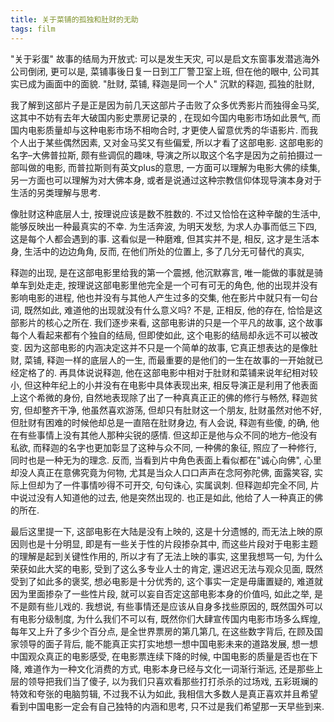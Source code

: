 ```yaml
---
title: 关于菜铺的孤独和肚财的无助
tags: film
---
```


"关于彩蛋"
故事的结局为开放式: 可以是发生天灾, 可以是启文东窗事发潜逃海外公司倒闭, 更可以是, 菜铺事後日复一日到工厂警卫室上班, 但在他的眼中, 公司其实已成为画面中的面貌.
"肚财, 菜铺, 释迦是同一个人"
沉默的释迦, 孤独的肚财, 

我了解到这部片子是正是因为前几天这部片子击败了众多优秀影片而独得金马奖, 这其中不妨有去年大破国内影史票房记录的<a id="orgce6561c"></a> , 在现如今国内电影市场如此景气, 而国内电影质量却与这种电影市场不相吻合时, 才更使人留意优秀的华语影片. 而我个人出于某些偶然因素, 又对金马奖又有些偏爱, 所以才看了这部电影.
这部电影的名字&#x2013;大佛普拉斯, 颇有些调侃的趣味, 导演之所以取这个名字是因为之前拍摄过一部叫做<a id="orgdfee6d8"></a>的电影, 而普拉斯则有英文plus的意思, 一方面可以理解为电影大佛的续集, 另一方面也可以理解为对大佛本身, 或者是说通过这种宗教信仰体现导演本身对于生活的另类理解与思考.

像肚财这种底层人士, 按理说应该是数不胜数的. 不过又恰恰在这种辛酸的生活中, 能够反映出一种最真实的不幸. 为生活奔波, 为明天发愁, 为求人办事而低三下四, 这是每个人都会遇到的事. 这看似是一种磨难, 但其实并不是, 相反, 这才是生活本身, 生活中的边边角角, 反而, 在他们所处的位置上, 多了几分无可替代的真实,

释迦的出现, 是在这部电影里给我的第一个震撼, 他沉默寡言, 唯一能做的事就是骑单车到处走走, 按理说这部电影里他完全是一个可有可无的角色, 他的出现并没有影响电影的进程, 他也并没有与其他人产生过多的交集, 他在影片中就只有一句台词, 既然如此, 难道他的出现就没有什么意义吗? 不是, 正相反, 他的存在, 恰恰是这部影片的核心之所在. 我们逐步来看, 这部电影讲的只是一个平凡的故事, 这个故事每个人看起来都有个独自的结局, 但即使如此, 这个电影的结局却永远不可以被改变. 因为这部电影的内涵决定这并不只是一个简单的故事, 它真正想表达的是像肚财, 菜铺, 释迦一样的底层人的一生, 而最重要的是他们的一生在故事的一开始就已经定格了的. 再具体说说释迦, 他在这部电影中相对于肚财和菜铺来说年纪相对较小, 但这种年纪上的小并没有在电影中具体表现出来, 相反导演正是利用了他表面上这个希微的身份, 自然地表现除了出了一种真真正正的佛的修行与畅然, 释迦贫穷, 但却整齐干净, 他虽然喜欢游荡, 但却只有肚财这一个朋友, 肚财虽然对他不好, 但肚财有困难的时候他却总是一直陪在肚财身边, 有人会说, 释迦有些傻, 的确, 他在有些事情上没有其他人那种尖锐的感情. 但这却正是他与众不同的地方&#x2013;他没有私欲, 而释迦的名字也更加彰显了这种与众不同, 一种佛的象征, 照应了一种修行, 同时也是一种无为的理念. 反而, 当看到片中角色表面上看似都在"诚心向佛", 心里却没人真正在意佛究竟为何物, 尤其是当众人口口声声在念阿弥陀佛, 面露笑容, 实际上但却为了一件事情吵得不可开交, 句句诛心, 实属讽刺. 但释迦却完全不同, 片中说过没有人知道他的过去, 他是突然出现的. 也正是如此, 他给了人一种真正的佛的所在.

最后这里提一下, 这部电影在大陆是没有上映的, 这是十分遗憾的, 而无法上映的原因则也是十分明显, 即是有一些关于性的片段掺杂其中, 而这些片段对于电影主题的理解是起到关键性作用的, 所以才有了无法上映的事实, 这里我想骂一句, 为什么荣获如此大奖的电影, 受到了这么多专业人士的肯定, 還迟迟无法与观众见面, 既然受到了如此多的褒奖, 想必电影是十分优秀的, 这个事实一定是毋庸置疑的, 难道就因为里面掺杂了一些性片段, 就可以妄自否定这部电影本身的价值吗, 如此之举, 是不是颇有些儿戏的. 我想说, 有些事情还是应该从自身多找些原因的, 既然国外可以有电影分级制度, 为什么我们不可以有, 既然你们大肆宣传国内电影市场多么辉煌, 每年又上升了多少个百分点, 是全世界票房的第几第几, 在这些数字背后, 在顾及国家领导的面子背后, 能不能真正实打实地想一想中国电影未来的道路发展, 想一想中国观众真正的电影感受, 在电影票连续下降的时候, 中国电影的质量是否也在下降, 难道作为一种文化消费的方式, 电影本身已经与文化一词渐行渐远, 还是那些上层的领导把我们当了傻子, 以为我们只喜欢看那些打打杀杀的过场戏, 五彩斑斓的特效和夸张的电脑剪辑, 不过我不认为如此, 我相信大多数人是真正喜欢并且希望看到中国电影一定会有自己独特的内涵和思考, 只不过是我们希望那一天早些到来.

